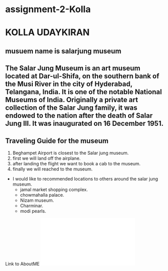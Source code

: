 # assignment-2-Kolla
# KOLLA UDAYKIRAN #
## musuem name is salarjung  museum ##
The Salar Jung Museum is an art museum located at **Dar-ul-Shifa**, on the southern bank of the Musi River in the city of Hyderabad, Telangana, India. It is one of the notable National Museums of India. Originally a private art collection of the Salar Jung family, it was endowed to the nation after the death of **Salar Jung III**. It was inaugurated on 16 December 1951.
---
## Traveling Guide for the museum ##
1. Beghampet Airport is closest to the Salar jung museum.
2. first we will land off the airplane.
3. after landing the flight we want to book a cab to the museum.
4. finally we will reached to the museum.
* I would like to recommended locations to others around the salar jung museum.
    * jamal market shopping complex.
    * chowmahalla palace.
    * Nizam museum.
    * Charminar.
    * modi pearls.

Link to AboutME ![AboutMe](AboutMe.md)

